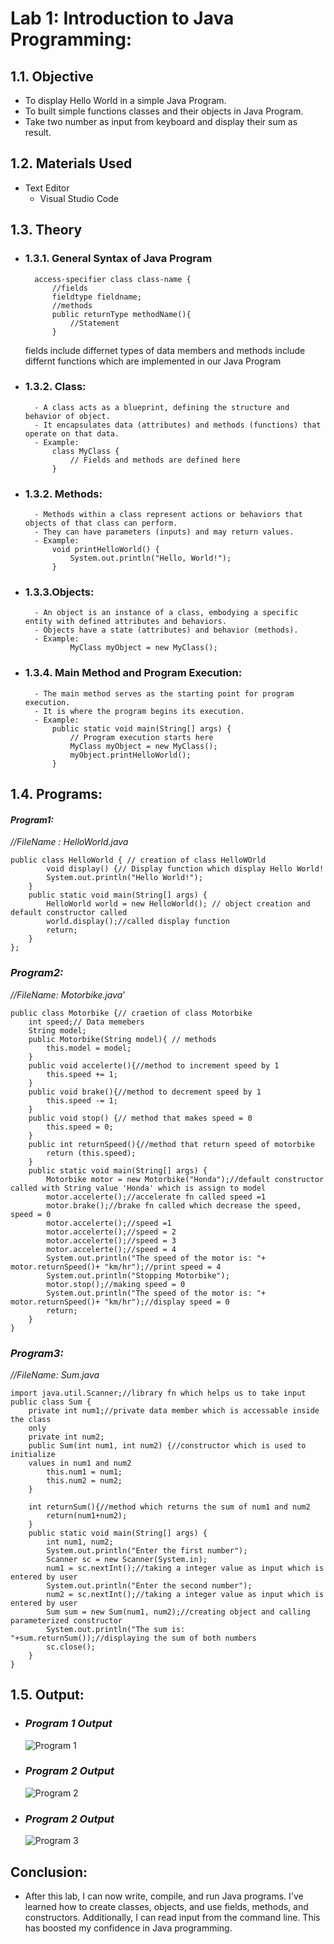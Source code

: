# Lab 1:  Introduction to Java Programming:
## 1.1. Objective
- To display Hello World in a simple Java Program.  
- To built simple functions classes and their objects in Java Program.  
- Take two number as input from keyboard and display their sum as result. 

## 1.2. Materials Used
- Text Editor 
    - Visual Studio Code

## 1.3. Theory
- ### 1.3.1. General Syntax of Java Program  
        access-specifier class class-name {  
            //fields  
            fieldtype fieldname;  
            //methods  
            public returnType methodName(){
                //Statement
            }
  	fields include differnet types of data members and methods include differnt functions which are implemented in our Java 		Program

- ### 1.3.2. Class:
        - A class acts as a blueprint, defining the structure and behavior of object.
        - It encapsulates data (attributes) and methods (functions) that operate on that data.
        - Example:
            class MyClass {
                // Fields and methods are defined here
            }

- ### 1.3.2. Methods:
        - Methods within a class represent actions or behaviors that objects of that class can perform.
        - They can have parameters (inputs) and may return values.
        - Example:
            void printHelloWorld() {
                System.out.println("Hello, World!");
            }
- ### 1.3.3.Objects:
        - An object is an instance of a class, embodying a specific entity with defined attributes and behaviors.
        - Objects have a state (attributes) and behavior (methods).
        - Example:
            	MyClass myObject = new MyClass();
  
- ### 1.3.4. Main Method and Program Execution:
        - The main method serves as the starting point for program execution.
        - It is where the program begins its execution.
        - Example:
            public static void main(String[] args) {
                // Program execution starts here
                MyClass myObject = new MyClass();
                myObject.printHelloWorld();
            }

## 1.4. Programs:
#### _Program1:_
_//FileName : HelloWorld.java_

    public class HelloWorld { // creation of class HelloWOrld
            void display() {// Display function which display Hello World!
            System.out.println("Hello World!");
        }
        public static void main(String[] args) {
            HelloWorld world = new HelloWorld(); // object creation and default constructor called
            world.display();//called display function
            return;
        }
    };
### _Program2:_
_//FileName: Motorbike.java_'

    public class Motorbike {// craetion of class Motorbike
        int speed;// Data memebers
        String model;
        public Motorbike(String model){ // methods
            this.model = model;
        }
        public void accelerte(){//method to increment speed by 1
            this.speed += 1;
        }
        public void brake(){//method to decrement speed by 1
            this.speed -= 1;
        }
        public void stop() {// method that makes speed = 0
            this.speed = 0;
        }
        public int returnSpeed(){//method that return speed of motorbike
            return (this.speed);
        }
        public static void main(String[] args) {
            Motorbike motor = new Motorbike("Honda");//default constructor called with String value 'Honda' which is assign to model
            motor.accelerte();//accelerate fn called speed =1
            motor.brake();//brake fn called which decrease the speed, speed = 0
            motor.accelerte();//speed =1
            motor.accelerte();//speed = 2
            motor.accelerte();//speed = 3
            motor.accelerte();//speed = 4
            System.out.println("The speed of the motor is: "+ motor.returnSpeed()+ "km/hr");//print speed = 4
            System.out.println("Stopping Motorbike");
            motor.stop();//making speed = 0
            System.out.println("The speed of the motor is: "+ motor.returnSpeed()+ "km/hr");//display speed = 0
            return;
        }
    }

### _Program3:_
_//FileName: Sum.java_

    import java.util.Scanner;//library fn which helps us to take input
    public class Sum {
        private int num1;//private data member which is accessable inside the class
        only
        private int num2;
        public Sum(int num1, int num2) {//constructor which is used to initialize
        values in num1 and num2
            this.num1 = num1;
            this.num2 = num2;
        }
    
        int returnSum(){//method which returns the sum of num1 and num2
            return(num1+num2);
        }
        public static void main(String[] args) {
            int num1, num2;
            System.out.println("Enter the first number");
            Scanner sc = new Scanner(System.in);
            num1 = sc.nextInt();//taking a integer value as input which is entered by user
            System.out.println("Enter the second number");
            num2 = sc.nextInt();//taking a integer value as input which is entered by user
            Sum sum = new Sum(num1, num2);//creating object and calling parameterized constructor
            System.out.println("The sum is: "+sum.returnSum());//displaying the sum of both numbers
            sc.close();
        }
    }

## 1.5. Output:
- ### _Program 1 Output_
	![Program 1](./assetsOutput/labOneOutput/HelloWorld.png)
	
 - ### _Program 2 Output_
	![Program 2](./assetsOutput/labOneOutput/Motorbike.png)

- ### _Program 2 Output_
	![Program 3](./assetsOutput/labOneOutput/Sum.png)

## Conclusion:
- After this lab, I can now write, compile, and run Java programs. I've learned how to create classes, objects, and use fields, methods, and constructors. Additionally, I can read input from the command line. This has boosted my confidence in Java programming.

